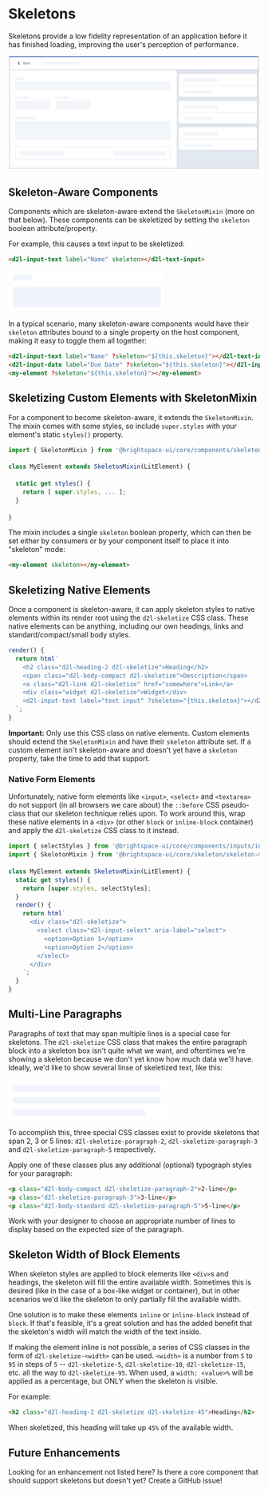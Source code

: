 # Skeletons

Skeletons provide a low fidelity representation of an application before it has finished loading, improving the user's perception of performance.

![skeleton overview](./screenshots/overview.png?raw=true)

## Skeleton-Aware Components

Components which are skeleton-aware extend the `SkeletonMixin` (more on that below). These components can be skeletized by setting the `skeleton` boolean attribute/property.

For example, this causes a text input to be skeletized:

```html
<d2l-input-text label="Name" skeleton></d2l-text-input>
```

![skeleton text input](./screenshots/text-input.png?raw=true)

In a typical scenario, many skeleton-aware components would have their `skeleton` attributes bound to a single property on the host component, making it easy to toggle them all together:

```html
<d2l-input-text label="Name" ?skeleton="${this.skeleton}"></d2l-text-input>
<d2l-input-date label="Due Date" ?skeleton="${this.skeleton}"></d2l-input-date>
<my-element ?skeleton="${this.skeleton}"></my-element>
```

## Skeletizing Custom Elements with SkeletonMixin

For a component to become skeleton-aware, it extends the `SkeletonMixin`. The mixin comes with some styles, so include `super.styles` with your element's static `styles()` property.

```javascript
import { SkeletonMixin } from '@brightspace-ui/core/components/skeleton/skeleton-mixin.js';

class MyElement extends SkeletonMixin(LitElement) {

  static get styles() {
    return [ super.styles, ... ];
  }

}
```

The mixin includes a single `skeleton` boolean property, which can then be set either by consumers or by your component itself to place it into "skeleton" mode:

```html
<my-element skeleton></my-element>
```

## Skeletizing Native Elements

Once a component is skeleton-aware, it can apply skeleton styles to native elements within its render root using the `d2l-skeletize` CSS class. These native elements can be anything, including our own headings, links and standard/compact/small body styles.

```javascript
render() {
  return html`
    <h2 class="d2l-heading-2 d2l-skeletize">Heading</h2>
    <span class="d2l-body-compact d2l-skeletize">Description</span>
    <a class="d2l-link d2l-skeletize" href="somewhere">Link</a>
    <div class="widget d2l-skeletize">Widget</div>
    <d2l-input-text label="text input" ?skeleton="{this.skeleton}"></d2l-input-text>
  `;
}
```

**Important:** Only use this CSS class on native elements. Custom elements should extend the `SkeletonMixin` and have their `skeleton` attribute set. If a custom element isn't skeleton-aware and doesn't yet have a `skeleton` property, take the time to add that support.

### Native Form Elements

Unfortunately, native form elements like `<input>`, `<select>` and `<textarea>` do not support (in all browsers we care about) the `::before` CSS pseudo-class that our skeleton technique relies upon. To work around this, wrap these native elements in a `<div>` (or other `block` or `inline-block` container) and apply the `d2l-skeletize` CSS class to it instead.

```javascript
import { selectStyles } from '@brightspace-ui/core/components/inputs/input-select-styles.js';
import { SkeletonMixin } from '@brightspace-ui/core/skeleton/skeleton-mixin.js';

class MyElement extends SkeletonMixin(LitElement) {
  static get styles() {
    return [super.styles, selectStyles];
  }
  render() {
    return html`
      <div class="d2l-skeletize">
        <select class="d2l-input-select" aria-label="select">
          <option>Option 1</option>
          <option>Option 2</option>
        </select>
      </div>
    `;
  }
}
```

## Multi-Line Paragraphs

Paragraphs of text that may span multiple lines is a special case for skeletons. The `d2l-skeletize` CSS class that makes the entire paragraph block into a skeleton box isn't quite what we want, and oftentimes we're showing a skeleton because we don't yet know how much data we'll have. Ideally, we'd like to show several linse of skeletized text, like this:

![skeleton text input](./screenshots/paragraph.png?raw=true)

To accomplish this, three special CSS classes exist to provide skeletons that span 2, 3 or 5 lines: `d2l-skeletize-paragraph-2`, `d2l-skeletize-paragraph-3` and `d2l-skeletize-paragraph-5` respectively.

Apply one of these classes plus any additional (optional) typograph styles for your paragraph:

```html
<p class="d2l-body-compact d2l-skeletize-paragraph-2">2-line</p>
<p class="d2l-skeletize-paragraph-3">3-line</p>
<p class="d2l-body-standard d2l-skeletize-paragraph-5">5-line</p>
```

Work with your designer to choose an appropriate number of lines to display based on the expected size of the paragraph.

## Skeleton Width of Block Elements

When skeleton styles are applied to block elements like `<div>`s and headings, the skeleton will fill the entire available width. Sometimes this is desired (like in the case of a box-like widget or container), but in other scenarios we'd like the skeleton to only partially fill the available width.

One solution is to make these elements `inline` or `inline-block` instead of `block`. If that's feasible, it's a great solution and has the added benefit that the skeleton's width will match the width of the text inside.

If making the element inline is not possible, a series of CSS classes in the form of `d2l-skeletize-<width>` can be used. `<width>` is a number from `5` to `95` in steps of `5` -- `d2l-skeletize-5`, `d2l-skeletize-10`, `d2l-skeletize-15`, etc. all the way to `d2l-skeletize-95`. When used, a `width: <value>%` will be applied as a percentage, but ONLY when the skeleton is visible.

For example:

```html
<h2 class="d2l-heading-2 d2l-skeletize d2l-skeletize-45">Heading</h2>
```

When skeletized, this heading will take up `45%` of the available width.

## Future Enhancements

Looking for an enhancement not listed here? Is there a core component that should support skeletons but doesn't yet? Create a GitHub issue!